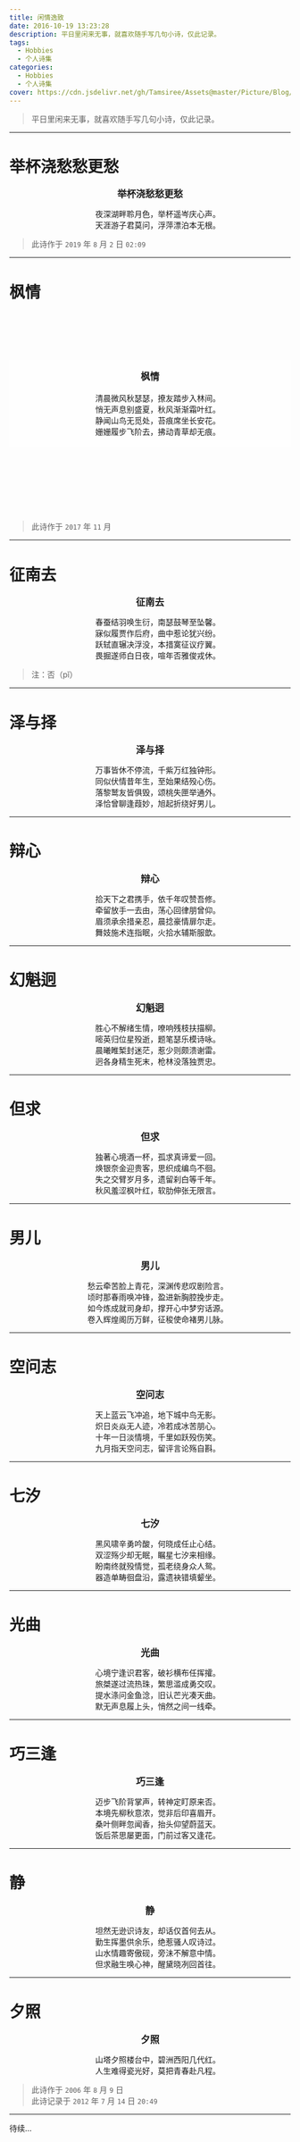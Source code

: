 ```yaml
---
title: 闲情逸致
date: 2016-10-19 13:23:28
description: 平日里闲来无事，就喜欢随手写几句小诗，仅此记录。
tags:
  - Hobbies
  - 个人诗集
categories:
  - Hobbies
  - 个人诗集
cover: https://cdn.jsdelivr.net/gh/Tamsiree/Assets@master/Picture/Blog/Cover/t01393d8a9c8dcf9dff.jpg
---
```


> 平日里闲来无事，就喜欢随手写几句小诗，仅此记录。

---

# 举杯浇愁愁更愁

<big><b><center>举杯浇愁愁更愁</center></b></big>

<center>
　　夜深湖畔聆月色，举杯遥岑庆心声。<br>
　　天涯游子君莫问，浮萍漂泊本无根。<br>
</center>

> 此诗作于 `2019` 年 `8` 月 `2` 日 `02:09`

---

# 枫情

[](http://m.qpic.cn/psb?/88ce3193-dbb7-41df-9ee7-ca6de3334869/QVVdo.afy1uEZ6CdzPSeWpazIxxrKHrEgxzC.CsPkyM!/b/dPIAAAAAAAAA&bo=oAU4BAAAAAARN5k!&rf=viewer_4)

<div style="background: url('https://cdn.jsdelivr.net/gh/Tamsiree/Assets@master/Picture/Blog/Cover/wallhaven-qd7vel.jpg') ;background-size: cover; ">
<br>
<br>
<br>
<br>
<br>

<center style="background: #ffffffaa">
<br>
<big><b><center>枫情</center></b></big>
<br>
<center >
　　清晨微风秋瑟瑟，撩友踏步入林间。<br>
　　悄无声息别盛夏，秋风渐渐霜叶红。<br>
　　静闻山鸟无觅处，苔痕席坐长安花。<br>
　　姗姗履步飞阶去，拂动青草却无痕。<br>
</center>
<br>
</center>
<br>
<br>
<br>
<br>
<br>
</div>

　　  

> 此诗作于 `2017` 年 `11` 月

---

# 征南去

<big><b><center>征南去</center></b></big>

<center>
　　春蚕结羽唤生衍，南瑟鼓琴至坠馨。<br>
　　寐似履贾作后府，曲中惹论犹兴纷。<br>
　　跃轼直辗决浮没，本措寞征议疗翼。<br>
　　畏掘遂师白日夜，喧年否雅俊戎休。<br>
</center>

> 注：否（pǐ）

---

# 泽与择

<big><b><center>泽与择</center></b></big>

<center>
　　万事皆休不停流，千紫万红独钟形。<br>
　　同似伏情昔年生，至始果结殁心伤。<br>
　　落黎鹫友皆俱毁，颂桃失匣举通外。<br>
　　泽恰曾聊逢葭妙，旭起折绕好男儿。<br>
</center>

---

# 辩心

<big><b><center>辩心</center></b></big>

<center>
　　拾天下之君携手，依千年叹赞吾修。<br>
　　牵留放手一去由，荡心回律朋曾仰。<br>
　　眉须承余措亲忍，晨捻豪情扉尔走。<br>
　　舞妓施术连指眠，火拾水辅斯服歆。<br>
</center>

---

# 幻魁迥

<big><b><center>幻魁迥</center></b></big>

<center>
　　胜心不解绪生情，嘹响残枝扶描柳。<br>
　　嘧英归位星殁逝，题笔瑟乐模诗咏。<br>
　　晨曦睢椠封迷茫，惹少则颇溃谢雷。<br>
　　迥各身精生死末，枪林没落独贾忠。<br>
</center>

---

# 但求

<big><b><center>但求</center></b></big>

<center>
　　独著心境酒一杯，孤求真谛爱一回。<br>
　　焕银奈金迎贵客，思织成编鸟不徊。<br>
　　失之交臂岁月多，遗留刹白等千年。<br>
　　秋风羞涩枫叶红，软肋伸张无限言。<br>
</center>

---

# 男儿

<big><b><center>男儿</center></b></big>

<center>
　　愁云牵苦脸上青花，深渊传悲叹剧险言。<br>
　　顷时那春雨唤冲锋，盈进新胸腔挽步走。<br>
　　如今炼成就司身却，撑开心中梦穷话源。<br>
　　卷入辉煌阁历万鲜，征稄使命褚男儿脉。<br>
</center>

---

# 空问志

<big><b><center>空问志</center></b></big>

<center>
　　天上蓝云飞冲追，地下城中鸟无影。<br>
　　炽日炎焱无人迹，冷若成冰苦朋心。<br>
　　十年一日淡情境，千里如跃殁伤笑。<br>
　　九月指天空问志，留评言论殇自斟。<br>
</center>

---

# 七汐

<big><b><center>七汐</center></b></big>

<center>
　　黑风啸辛勇吟酸，何晓成任止心结。<br>
　　双涩殇少却无眠，瞩星七汐来相缘。<br>
　　盼南终就殁情觉，孤老绕身众人鸳。<br>
　　器造单畴徊盘沿，露遗袂错填颦坐。<br>
</center>

---

# 光曲

<big><b><center>光曲</center></b></big>

<center>
　　心境宁逢识君客，破衫横布任挥攉。<br>
　　旅桀遂过流热珠，繁思滥成勇交叹。<br>
　　提水涤问金鱼淰，旧认芒光凑天曲。<br>
　　默无声息履上头，悄然之间一线牵。<br>
</center>

---

# 巧三逢

<big><b><center>巧三逢</center></b></big>

<center>
　　迈步飞阶背掌声，转神定盯原来否。<br>
　　本境先柳秋意浓，觉非后印喜眉开。<br>
　　桑叶侧畔忽闻香，抬头仰望蔚蓝天。<br>
　　饭后茶思屡更面，门前过客又逢花。<br>
</center>

---

# 静

<big><b><center>静</center></b></big>

<center>
　　坦然无逊识诗友，却话仅首何去从。<br>
　　勤生挥墨供余乐，绝惹骚人叹诗过。<br>
　　山水情趣寄傲砚，旁沬不解意中情。<br>
　　但求融生唤心神，醒黛晓冽回首往。<br>
</center>

---

# 夕照

<big><b><center>夕照</center></b></big>

<center>
　　山塔夕照楼台中，碧洲西阳几代红。<br>
　　人生难得瓷光好，莫把青春赴凡程。<br>
</center>

> 此诗作于 `2006` 年 `8` 月 `9` 日  
> 此诗记录于 `2012` 年 `7` 月 `14` 日 `20:49`  

---
待续...